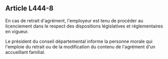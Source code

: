 ## Article L444-8

En cas de retrait d'agrément, l'employeur est tenu de procéder au licenciement dans le respect des
dispositions législatives et réglementaires en vigueur.

Le président du conseil départemental informe la personne morale qui l'emploie du retrait ou de la
modification du contenu de l'agrément d'un accueillant familial.

